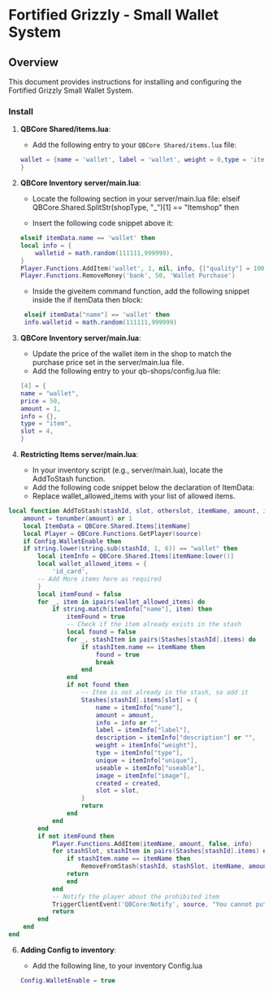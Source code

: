 # Fortified Grizzly - Small Wallet System 

## Overview
This document provides instructions for installing and configuring the Fortified Grizzly Small Wallet System.

### Install

1. **QBCore Shared/items.lua**:
   - Add the following entry to your `QBCore Shared/items.lua` file:

   ```lua
   wallet = {name = 'wallet', label = 'wallet', weight = 0,type = 'item', image = 'wallet.png', unique = true, useable = true, shouldClose = false combinable = nil,description = ''
   }
   ```

2. **QBCore Inventory server/main.lua**:
    - Locate the following section in your server/main.lua file:
    elseif QBCore.Shared.SplitStr(shopType, "_")[1] == "Itemshop" then

    - Insert the following code snippet above it:

    ```lua
    elseif itemData.name == 'wallet' then
    local info = {
        walletid = math.random(111111,999999),
    }
    Player.Functions.AddItem('wallet', 1, nil, info, {["quality"] = 100})
    Player.Functions.RemoveMoney('bank', 50, 'Wallet Purchase')
    ```
    - Inside the giveitem command function, add the following snippet inside the if itemData then block:
   ```lua
    elseif itemData["name"] == 'wallet' then
    info.walletid = math.random(111111,999999)
   ```
4. **QBCore Inventory server/main.lua**: 
    - Update the price of the wallet item in the shop to match the purchase price set in the server/main.lua file.
    - Add the following entry to your qb-shops/config.lua file:

    ```lua
    [4] = {
    name = "wallet",
    price = 50,
    amount = 1,
    info = {},
    type = "item",
    slot = 4,
    }
    ```
5. **Restricting Items server/main.lua**:
    - In your inventory script (e.g., server/main.lua), locate the AddToStash function.
    - Add the following code snippet below the declaration of ItemData:
    - Replace wallet_allowed_items with your list of allowed items.
```lua    
local function AddToStash(stashId, slot, otherslot, itemName, amount, info, created)
    amount = tonumber(amount) or 1
    local ItemData = QBCore.Shared.Items[itemName]
    local Player = QBCore.Functions.GetPlayer(source)
    if Config.WalletEnable then
    if string.lower(string.sub(stashId, 1, 6)) == "wallet" then
        local itemInfo = QBCore.Shared.Items[itemName:lower()]
        local wallet_allowed_items = {
            'id_card', 
		-- Add More items here as required 
        }
        local itemFound = false
        for _, item in ipairs(wallet_allowed_items) do
            if string.match(itemInfo["name"], item) then
                itemFound = true
                -- Check if the item already exists in the stash
                local found = false
                for _, stashItem in pairs(Stashes[stashId].items) do
                    if stashItem.name == itemName then
                        found = true
                        break
                    end
                end
                if not found then
                    -- Item is not already in the stash, so add it
                    Stashes[stashId].items[slot] = {
                        name = itemInfo["name"],
                        amount = amount,
                        info = info or "",
                        label = itemInfo["label"],
                        description = itemInfo["description"] or "",
                        weight = itemInfo["weight"],
                        type = itemInfo["type"],
                        unique = itemInfo["unique"],
                        useable = itemInfo["useable"],
                        image = itemInfo["image"],
                        created = created,
                        slot = slot,
                    }
                    return
                end
            end
        end
        if not itemFound then
			Player.Functions.AddItem(itemName, amount, false, info)
            for stashSlot, stashItem in pairs(Stashes[stashId].items) do
                if stashItem.name == itemName then
                    RemoveFromStash(stashId, stashSlot, itemName, amount)  -- Remove the specific item from the stash
                return
                end
            end
            -- Notify the player about the prohibited item
            TriggerClientEvent('QBCore:Notify', source, "You cannot put that item here!", "error", 3500)
            return
        end
    end
end
```
6. **Adding Config to inventory**:
    - Add the following line, to your inventory Config.lua
    

    ```lua
    Config.WalletEnable = true
    ```




